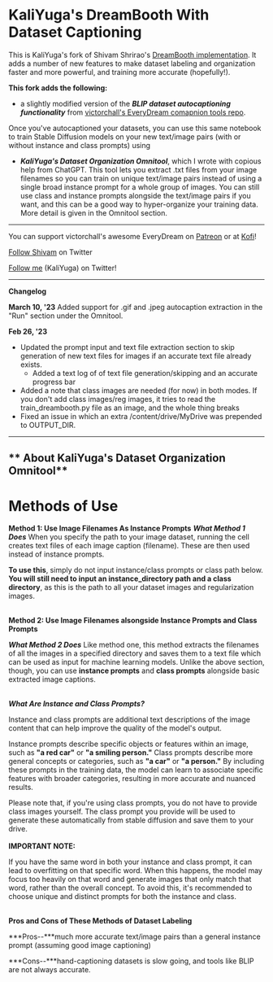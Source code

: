 # KaliYuga's DreamBooth With Dataset Captioning


This is KaliYuga's fork of Shivam Shrirao's [DreamBooth implementation](https://github.com/ShivamShrirao/diffusers/tree/main/examples/dreambooth). It adds a number of new features to make dataset labeling and organization faster and more powerful, and training more accurate (hopefully!).

**This fork adds the following:** 

*   a slightly modified version of the ***BLIP dataset
autocaptioning functionality*** from [victorchall's EveryDream comapnion tools repo](https://github.com/victorchall/EveryDream).

Once you've autocaptioned your datasets, you can use this same notebook to train Stable Diffusion models on your new text/image pairs (with or without instance and class prompts) using 

*   ***KaliYuga's Dataset Organization Omnitool***, which I wrote with copious help from ChatGPT. This tool lets you extract .txt files from your image filenames so you can train on unique text/image pairs instead of using a single broad instance prompt for a whole group of images. You can still use class and instance prompts alongside the text/image pairs if you want, and this can be a good way to hyper-organize your training data. More detail is given in the Omnitool section.

------
You can support victorchall's awesome EveryDream on 
[Patreon](https://www.patreon.com/everydream) or at [Kofi](https://ko-fi.com/everydream)!

[Follow Shivam](https://twitter.com/ShivamShrirao) on Twitter

[Follow me](https://twitter.com/KaliYuga_ai) (KaliYuga) on Twitter!

--------

**Changelog**

**March 10, '23**
Added support for .gif and .jpeg autocaption extraction in the "Run" section under the Omnitool.

**Feb 26, '23** 
* Updated the prompt input and text file extraction section to skip generation of new text files for images if an accurate text file already exists.
    * Added a text log of of text file generation/skipping and an accurate progress bar
* Added a note that class images are needed (for now) in both modes. If you don't add class images/reg images, it tries to read the train_dreambooth.py file as an image, and the whole thing breaks
* Fixed an issue in which an extra /content/drive/MyDrive was prepended to OUTPUT_DIR.

-------

## ** About KaliYuga's Dataset Organization Omnitool**
# Methods of Use

**Method 1: Use Image Filenames As Instance Prompts**
***What Method 1 Does***
When you specify the path to your image dataset, running the cell creates text files of each image caption (filename). These are then used instead of instance prompts. 

**To use this**, simply do not input instance/class prompts or class path below. **You will still need to input an instance_directory path and a class directory**, as this is the path to all your dataset images and regularization images.
<br></br>

**Method 2: Use Image Filenames alsongside Instance Prompts and Class Prompts**

***What Method 2 Does***
Like method one, this method extracts the filenames of all the images in a specified directory and saves them to a text file which can be used as input for machine learning models. Unlike the above section, though, you can use **instance prompts** and **class prompts** alongside basic extracted image captions.
<br></br>

***What Are Instance and Class Prompts?***

Instance and class prompts are additional text descriptions of the image content that can help improve the quality of the model's output.

Instance prompts describe specific objects or features within an image, such as **"a red car"** or **"a smiling person."** Class prompts describe more general concepts or categories, such as **"a car"** or **"a person."** By including these prompts in the training data, the model can learn to associate specific features with broader categories, resulting in more accurate and nuanced results. 

Please note that, if you're using class prompts, you do not have to provide class images yourself. The class prompt you provide will be used to generate these automatically from stable diffusion and save them to your drive.
<br></br>
**IMPORTANT NOTE:**

If you have the same word in both your instance and class prompt, it can lead to overfitting on that specific word. When this happens, the model may focus too heavily on that word and generate images that only match that word, rather than the overall concept. To avoid this, it's recommended to choose unique and distinct prompts for both the instance and class.
<br></br>

**Pros and Cons of These Methods of Dataset Labeling**

***Pros--***much more accurate text/image pairs than a general instance prompt (assuming good image captioning)

***Cons--***hand-captioning datasets is slow going, and tools like BLIP are not always accurate.
